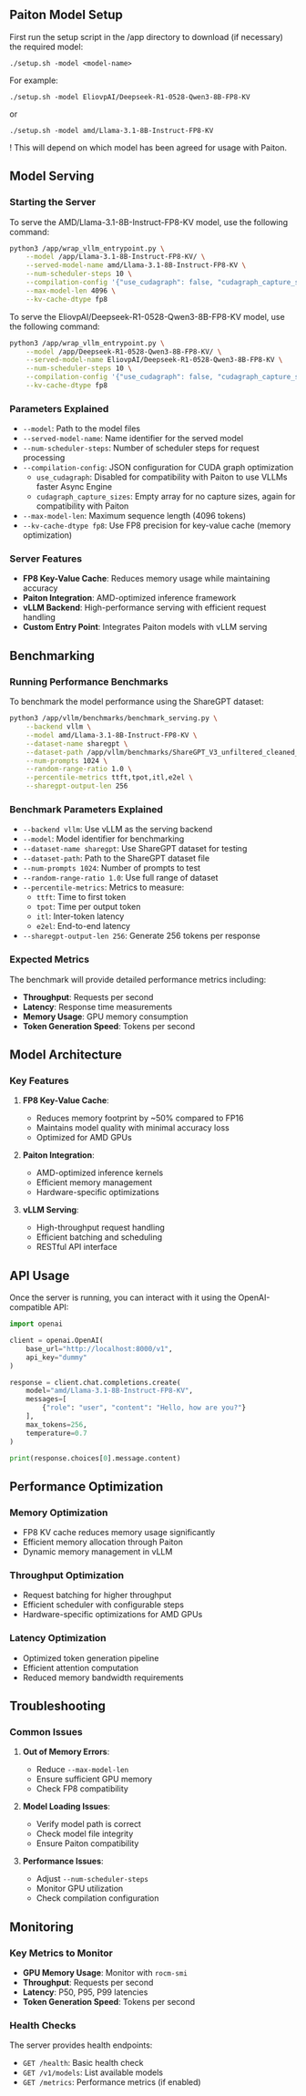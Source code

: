 ## Paiton Model Setup

First run the setup script in the /app directory to download (if necessary) the required model:

```./setup.sh -model <model-name>```

For example:

```./setup.sh -model EliovpAI/Deepseek-R1-0528-Qwen3-8B-FP8-KV```

or

```./setup.sh -model amd/Llama-3.1-8B-Instruct-FP8-KV```

! This will depend on which model has been agreed for usage with Paiton.

## Model Serving

### Starting the Server

To serve the AMD/Llama-3.1-8B-Instruct-FP8-KV model, use the following command:

```bash
python3 /app/wrap_vllm_entrypoint.py \
    --model /app/Llama-3.1-8B-Instruct-FP8-KV/ \
    --served-model-name amd/Llama-3.1-8B-Instruct-FP8-KV \
    --num-scheduler-steps 10 \
    --compilation-config '{"use_cudagraph": false, "cudagraph_capture_sizes": []}' \
    --max-model-len 4096 \
    --kv-cache-dtype fp8
```

To serve the EliovpAI/Deepseek-R1-0528-Qwen3-8B-FP8-KV model, use the following command:

```bash
python3 /app/wrap_vllm_entrypoint.py \
    --model /app/Deepseek-R1-0528-Qwen3-8B-FP8-KV/ \
    --served-model-name EliovpAI/Deepseek-R1-0528-Qwen3-8B-FP8-KV \
    --num-scheduler-steps 10 \
    --compilation-config '{"use_cudagraph": false, "cudagraph_capture_sizes": []}' \
    --kv-cache-dtype fp8
```

### Parameters Explained

- `--model`: Path to the model files
- `--served-model-name`: Name identifier for the served model
- `--num-scheduler-steps`: Number of scheduler steps for request processing
- `--compilation-config`: JSON configuration for CUDA graph optimization
  - `use_cudagraph`: Disabled for compatibility with Paiton to use VLLMs faster Async Engine
  - `cudagraph_capture_sizes`: Empty array for no capture sizes, again for compatibility with Paiton
- `--max-model-len`: Maximum sequence length (4096 tokens)
- `--kv-cache-dtype fp8`: Use FP8 precision for key-value cache (memory optimization)

### Server Features

- **FP8 Key-Value Cache**: Reduces memory usage while maintaining accuracy
- **Paiton Integration**: AMD-optimized inference framework
- **vLLM Backend**: High-performance serving with efficient request handling
- **Custom Entry Point**: Integrates Paiton models with vLLM serving

## Benchmarking

### Running Performance Benchmarks

To benchmark the model performance using the ShareGPT dataset:

```bash
python3 /app/vllm/benchmarks/benchmark_serving.py \
    --backend vllm \
    --model amd/Llama-3.1-8B-Instruct-FP8-KV \
    --dataset-name sharegpt \
    --dataset-path /app/vllm/benchmarks/ShareGPT_V3_unfiltered_cleaned_split.json \
    --num-prompts 1024 \
    --random-range-ratio 1.0 \
    --percentile-metrics ttft,tpot,itl,e2el \
    --sharegpt-output-len 256
```

### Benchmark Parameters Explained

- `--backend vllm`: Use vLLM as the serving backend
- `--model`: Model identifier for benchmarking
- `--dataset-name sharegpt`: Use ShareGPT dataset for testing
- `--dataset-path`: Path to the ShareGPT dataset file
- `--num-prompts 1024`: Number of prompts to test
- `--random-range-ratio 1.0`: Use full range of dataset
- `--percentile-metrics`: Metrics to measure:
  - `ttft`: Time to first token
  - `tpot`: Time per output token
  - `itl`: Inter-token latency
  - `e2el`: End-to-end latency
- `--sharegpt-output-len 256`: Generate 256 tokens per response

### Expected Metrics

The benchmark will provide detailed performance metrics including:
- **Throughput**: Requests per second
- **Latency**: Response time measurements
- **Memory Usage**: GPU memory consumption
- **Token Generation Speed**: Tokens per second

## Model Architecture

### Key Features

1. **FP8 Key-Value Cache**: 
   - Reduces memory footprint by ~50% compared to FP16
   - Maintains model quality with minimal accuracy loss
   - Optimized for AMD GPUs

2. **Paiton Integration**:
   - AMD-optimized inference kernels
   - Efficient memory management
   - Hardware-specific optimizations

3. **vLLM Serving**:
   - High-throughput request handling
   - Efficient batching and scheduling
   - RESTful API interface

## API Usage

Once the server is running, you can interact with it using the OpenAI-compatible API:

```python
import openai

client = openai.OpenAI(
    base_url="http://localhost:8000/v1",
    api_key="dummy"
)

response = client.chat.completions.create(
    model="amd/Llama-3.1-8B-Instruct-FP8-KV",
    messages=[
        {"role": "user", "content": "Hello, how are you?"}
    ],
    max_tokens=256,
    temperature=0.7
)

print(response.choices[0].message.content)
```

## Performance Optimization

### Memory Optimization
- FP8 KV cache reduces memory usage significantly
- Efficient memory allocation through Paiton
- Dynamic memory management in vLLM

### Throughput Optimization
- Request batching for higher throughput
- Efficient scheduler with configurable steps
- Hardware-specific optimizations for AMD GPUs

### Latency Optimization
- Optimized token generation pipeline
- Efficient attention computation
- Reduced memory bandwidth requirements

## Troubleshooting

### Common Issues

1. **Out of Memory Errors**:
   - Reduce `--max-model-len`
   - Ensure sufficient GPU memory
   - Check FP8 compatibility

2. **Model Loading Issues**:
   - Verify model path is correct
   - Check model file integrity
   - Ensure Paiton compatibility

3. **Performance Issues**:
   - Adjust `--num-scheduler-steps`
   - Monitor GPU utilization
   - Check compilation configuration

## Monitoring

### Key Metrics to Monitor

- **GPU Memory Usage**: Monitor with `rocm-smi`
- **Throughput**: Requests per second
- **Latency**: P50, P95, P99 latencies
- **Token Generation Speed**: Tokens per second

### Health Checks

The server provides health endpoints:
- `GET /health`: Basic health check
- `GET /v1/models`: List available models
- `GET /metrics`: Performance metrics (if enabled)
